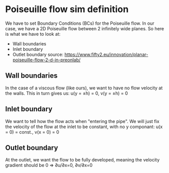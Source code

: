 # Poiseuille flow sim definition
We have to set Boundary Conditions (BCs) for the Poiseuille flow. In our case, we have a 2D Poiseuille flow between 2 infinitely wide planes. So here is what we have to look at:
- Wall boundaries
- Inlet boundary
- Outlet boundary
source: https://www.fifty2.eu/innovation/planar-poiseuille-flow-2-d-in-preonlab/

## Wall boundaries
In the case of a viscous flow (like ours), we want to have no flow velocity at the walls. This in turn gives us: u(y = ±h) = 0, v(y = ±h) = 0

## Inlet boundary
We want to tell how the flow acts when "entering the pipe". We will just fix the velocity of the flow at the inlet to be constant, with no y componant: u(x = 0) = const., v(x = 0) = 0

## Outlet boundary
At the outlet, we want the flow to be fully developed, meaning the velocity gradient should be 0 => ∂u/∂x​=0, ∂v/∂x​=0